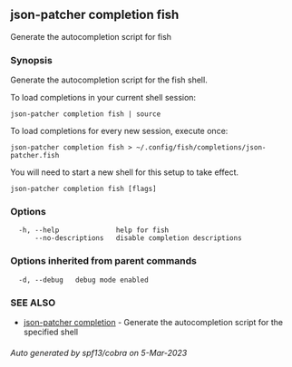 ## json-patcher completion fish

Generate the autocompletion script for fish

### Synopsis

Generate the autocompletion script for the fish shell.

To load completions in your current shell session:

	json-patcher completion fish | source

To load completions for every new session, execute once:

	json-patcher completion fish > ~/.config/fish/completions/json-patcher.fish

You will need to start a new shell for this setup to take effect.


```
json-patcher completion fish [flags]
```

### Options

```
  -h, --help              help for fish
      --no-descriptions   disable completion descriptions
```

### Options inherited from parent commands

```
  -d, --debug   debug mode enabled
```

### SEE ALSO

* [json-patcher completion](json-patcher_completion.md)	 - Generate the autocompletion script for the specified shell

###### Auto generated by spf13/cobra on 5-Mar-2023
